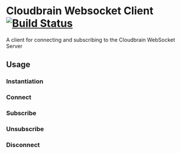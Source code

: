 # Cloudbrain Websocket Client [![Build Status](https://travis-ci.org/flysonic10/cloudbrain-websocket.svg?branch=master)](https://travis-ci.org/flysonic10/cloudbrain-websocket)

A client for connecting and subscribing to the Cloudbrain WebSocket Server

## Usage

### Instantiation
### Connect
### Subscribe
### Unsubscribe
### Disconnect
